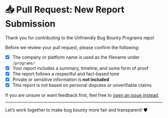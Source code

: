 # 📥 Pull Request: New Report Submission

Thank you for contributing to the Unfriendly Bug Bounty Programs repo!

Before we review your pull request, please confirm the following:

- [x] The company or platform name is used as the filename under `/programs/`
- [x] Your report includes a summary, timeline, and some form of proof
- [x] The report follows a respectful and fact-based tone
- [x] Private or sensitive information is **not included**
- [x] This report is not based on personal disputes or unverifiable claims

If you are unsure or want feedback first, feel free to [open an issue instead](https://github.com/adityaax/unfriendly-bugbounty-programs/issues/new).

---

Let’s work together to make bug bounty more fair and transparent! 🛡️
